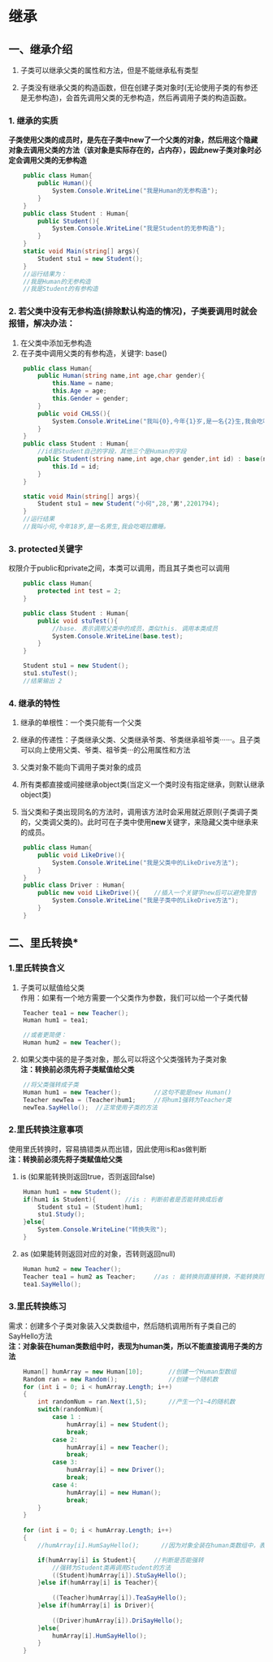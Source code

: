 # 继承
## 一、继承介绍
1. 子类可以继承父类的属性和方法，但是不能继承私有类型

2. 子类没有继承父类的构造函数，但在创建子类对象时(无论使用子类的有参还是无参构造)，会首先调用父类的无参构造，然后再调用子类的构造函数。

### 1. 继承的实质
**子类使用父类的成员时，是先在子类中new了一个父类的对象，然后用这个隐藏对象去调用父类的方法（该对象是实际存在的，占内存），因此new子类对象时必定会调用父类的无参构造**
```cs
    public class Human{
        public Human(){
            System.Console.WriteLine("我是Human的无参构造");
        }
    }
    public class Student : Human{
        public Student(){
            System.Console.WriteLine("我是Student的无参构造");
        }
    }
    static void Main(string[] args){
        Student stu1 = new Student();  
    }
    //运行结果为：
    //我是Human的无参构造
    //我是Student的有参构造
```

### 2. 若父类中没有无参构造(排除默认构造的情况)，子类要调用时就会报错，解决办法：
1. 在父类中添加无参构造
2. 在子类中调用父类的有参构造，关键字: base()
```cs
    public class Human{
        public Human(string name,int age,char gender){
            this.Name = name;
            this.Age = age;
            this.Gender = gender;
        }
        public void CHLSS(){
            System.Console.WriteLine("我叫{0},今年{1}岁,是一名{2}生,我会吃喝拉撒睡。",this.Name,this.Age,this.Gender);
        }
    }
    public class Student : Human{
        //id是Student自己的字段，其他三个是Human的字段
        public Student(string name,int age,char gender,int id) : base(name,age,gender){
            this.Id = id;
        }
    }

    static void Main(string[] args){
        Student stu1 = new Student("小何",28,'男',2201794);  
    }
    //运行结果
    //我叫小何,今年18岁,是一名男生,我会吃喝拉撒睡。
```
### 3. protected关键字
权限介于public和private之间，本类可以调用，而且其子类也可以调用
```cs
    public class Human{
        protected int test = 2;
    }

    public class Student : Human{
        public void stuTest(){
            //base. 表示调用父类中的成员，类似this. 调用本类成员
            System.Console.WriteLine(base.test);    
        }
    }

    Student stu1 = new Student();
    stu1.stuTest();
    //结果输出 2
```
### 4. 继承的特性
1. 继承的单根性：一个类只能有一个父类

2. 继承的传递性：子类继承父类、父类继承爷类、爷类继承祖爷类······。且子类可以向上使用父类、爷类、祖爷类···的公用属性和方法
3. 父类对象不能向下调用子类对象的成员
4. 所有类都直接或间接继承object类(当定义一个类时没有指定继承，则默认继承object类)
5. 当父类和子类出现同名的方法时，调用该方法时会采用就近原则(子类调子类的，父类调父类的)。此时可在子类中使用**new**关键字，来隐藏父类中继承来的成员。
```cs
    public class Human{
        public void LikeDrive(){
            System.Console.WriteLine("我是父类中的LikeDrive方法");
        }
    }
    public class Driver : Human{
        public new void LikeDrive(){    //插入一个关键字new后可以避免警告
            System.Console.WriteLine("我是子类中的LikeDrive方法");
        }
    }
```

## 二、里氏转换*
### 1.里氏转换含义
1. 子类可以赋值给父类  
作用：如果有一个地方需要一个父类作为参数，我们可以给一个子类代替
```cs
    Teacher tea1 = new Teacher();
    Human hum1 = tea1;

    //或者更简便：
    Human hum2 = new Teacher();
```
2. 如果父类中装的是子类对象，那么可以将这个父类强转为子类对象  
**注：转换前必须先将子类赋值给父类**
```cs
    //将父类强转成子类
    Human hum1 = new Teacher();         //这句不能是new Human()
    Teacher newTea = (Teacher)hum1;     //将hum1强转为Teacher类
    newTea.SayHello();  //正常使用子类的方法
```

### 2.里氏转换注意事项
使用里氏转换时，容易搞错类从而出错，因此使用is和as做判断  
**注：转换前必须先将子类赋值给父类**
1. is (如果能转换则返回true，否则返回false)
```cs
    Human hum1 = new Student();
    if(hum1 is Student){        //is : 判断前者是否能转换成后者
        Student stu1 = (Student)hum1;
        stu1.Study();      
    }else{
        System.Console.WriteLine("转换失败");
    }
```
2. as (如果能转则返回对应的对象，否转则返回null)
```cs
    Human hum2 = new Teacher();
    Teacher tea1 = hum2 as Teacher;     //as : 能转换则直接转换，不能转换则返回null
    tea1.SayHello(); 
```

### 3.里氏转换练习
需求：创建多个子类对象装入父类数组中，然后随机调用所有子类自己的SayHello方法  
**注：对象装在human类数组中时，表现为human类，所以不能直接调用子类的方法**
```cs
    Human[] humArray = new Human[10];       //创建一个Human型数组
    Random ran = new Random();              //创建一个随机数 
    for (int i = 0; i < humArray.Length; i++)
    {
        int randomNum = ran.Next(1,5);      //产生一个1~4的随机数
        switch(randomNum){
            case 1 :
                humArray[i] = new Student();
                break;
            case 2:
                humArray[i] = new Teacher();
                break;
            case 3:
                humArray[i] = new Driver();
                break;
            case 4:
                humArray[i] = new Human();
                break;    
        }
    }
 
    for (int i = 0; i < humArray.Length; i++)
    {
        //humArray[i].HumSayHello();      //因为对象全装在human类数组中，表现为human类，所以不能直接调用子类的方法

        if(humArray[i] is Student){     //判断是否能强转
            //强转为Student类再调用Student的方法
            ((Student)humArray[i]).StuSayHello();
        }else if(humArray[i] is Teacher){
            
            ((Teacher)humArray[i]).TeaSayHello();
        }else if(humArray[i] is Driver){
            
            ((Driver)humArray[i]).DriSayHello();
        }else{
            humArray[i].HumSayHello();
        }
    }   
```